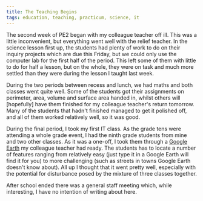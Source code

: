 ```yaml
---
title: The Teaching Begins
tags: education, teaching, practicum, science, it
---
```


The second week of PE2 began with my colleague teacher off ill. This was
a little inconvenient, but everything went well with the relief teacher.
In the science lesson first up, the students had plenty of work to do on
their inquiry projects which are due this Friday, but we could only use
the computer lab for the first half of the period. This left some of
them with little to do for half a lesson, but on the whole, they were on
task and much more settled than they were during the lesson I taught
last week.

During the two periods between recess and lunch, we had maths and both
classes went quite well. Some of the students got their assignments on
perimeter, area, volume and surface area handed in, whilst others will
[hopefully] have them finished for my colleague teacher's return
tomorrow. Many of the students that hadn't finished managed to get it
polished off, and all of them worked relatively well, so it was good.

During the final period, I took my first IT class. As the grade tens
were attending a whole grade event, I had the ninth grade students from
mine and two other classes. As it was a one-off, I took them through a
<a href="http://earth.google.com/">Google Earth</a> my colleague teacher
had ready. The students has to locate a number of features ranging from
relatively easy (just type it in a Google Earth will find it for you) to
more challenging (such as streets in towns Google Earth doesn't know
about). All up I thought that it went pretty well, especially with the
potential for disturbance posed by the mixture of three classes
together.

After school ended there was a general staff meeting which, while
interesting, I have no intention of writing about here.
